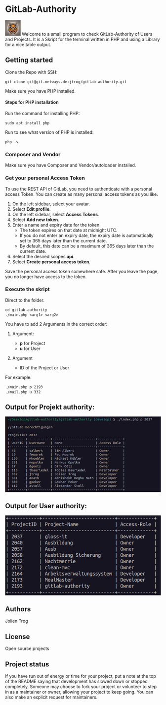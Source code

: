 # GitLab-Authority

<div style="display: inline-block; vertical-align: middle;">
    <img src="logo.jpeg" alt="Logo" width="50">
    Welcome to a small program to check GitLab-Authority of Users and Projects. It is a Skript for the terminal written in PHP and using a Library for a nice table output.
</div>

## Getting started
Clone the Repo with SSH:
```
git clone git@git.netways.de:jtrog/gitlab-authority.git
```
Make sure you have PHP installed.

#### Steps for PHP installation

Run the command for installing PHP:

``` 
sudo apt install php 
```

Run to see what version of PHP is installed:
``` 
php -v
``` 
### Composer and Vendor

Make sure you have Composer and Vendor/autoloader installed.

### Get your personal Access Token

To use the REST API of GitLab, you need to authenticate with a personal access Token.
You can create as many personal access tokens as you like.

1. On the left sidebar, select your avatar.
2. Select **Edit profile**.
3. On the left sidebar, select **Access Tokens**.
4. Select **Add new token**.
5. Enter a name and expiry date for the token.
   - The token expires on that date at midnight UTC.
   - If you do not enter an expiry date, the expiry date is automatically set to 365 days later than the current date.
   - By default, this date can be a maximum of 365 days later than the current date.
6. Select the desired scopes **api**.
7. Select **Create personal access token**.

Save the personal access token somewhere safe. After you leave the page, you no longer have access to the token.


### Execute the skript

Direct to the folder.
```
cd gitlab-authority
./main.php <arg1> <arg2>
```
You have to add 2 Arguments in the correct order:

1. Argument:
   - **p** for Project
   - **u** for User

2. Argument
   - ID of the Project or User

For example:
```
./main.php p 2193
./mail.php u 332
```



## Output for Projekt authority:

![outputProjekt.jpg](outputProjekt.jpg)

## Output for User authority:

![img_2.png](img_2.png)


## Authors
Jolien Trog

## License
Open source projects

## Project status
If you have run out of energy or time for your project, put a note at the top of the README saying that development has slowed down or stopped completely. Someone may choose to fork your project or volunteer to step in as a maintainer or owner, allowing your project to keep going. You can also make an explicit request for maintainers.